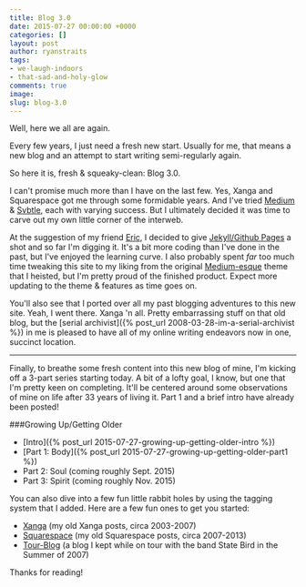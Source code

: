 ```yaml
---
title: Blog 3.0
date: 2015-07-27 00:00:00 +0000
categories: []
layout: post
author: ryanstraits
tags:
- we-laugh-indoors
- that-sad-and-holy-glow
comments: true
image: 
slug: blog-3.0
---
```

Well, here we all are again.

<!-- break -->

Every few years, I just need a fresh new start. Usually for me, that means a new blog and an attempt to start writing semi-regularly again.

So here it is, fresh & squeaky-clean: Blog 3.0. 

I can't promise much more than I have on the last few. Yes, Xanga and Squarespace got me through some formidable years. And I've tried <a href="https://medium.com/@ryanstraits" target="_blank">Medium</a> & <a href="http://ryanstraits.svbtle.com/" target="_blank">Svbtle</a>, each with varying success. But I ultimately decided it was time to carve out my own little corner of the interweb.

At the suggestion of my friend <a href="https://twitter.com/eh" target="_blank">Eric</a>, I decided to give <a href="http://jekyllrb.com/" target="_blank">Jekyll/Github Pages</a> a shot and so far I'm digging it. It's a bit more coding than I've done in the past, but I've enjoyed the learning curve. I also probably spent *far* too much time tweaking this site to my liking from the original <a href="https://github.com/dirkfabisch/mediator" target="_blank">Medium-esque</a> theme that I heisted, but I'm pretty proud of the finished product. Expect more updating to the theme & features as time goes on.

You'll also see that I ported over all my past blogging adventures to this new site. Yeah, I went there. Xanga 'n all. Pretty embarrassing stuff on that old blog, but the [serial archivist]({% post_url 2008-03-28-im-a-serial-archivist %}) in me is pleased to have all of my online writing endeavors now in one, succinct location.

---

Finally, to breathe some fresh content into this new blog of mine, I'm kicking off a 3-part series starting today. A bit of a lofty goal, I know, but one that I'm pretty keen on completing. It'll be centered around some observations of mine on life after 33 years of living it. Part 1 and a brief intro have already been posted!

###Growing Up/Getting Older
+ [Intro]({% post_url 2015-07-27-growing-up-getting-older-intro %})
+ [Part 1: Body]({% post_url 2015-07-27-growing-up-getting-older-part1 %})
+ Part 2: Soul (coming roughly Sept. 2015)
+ Part 3: Spirit (coming roughly Nov. 2015)

You can also dive into a few fun little rabbit holes by using the tagging system that I added. Here are a few fun ones to get you started:

+ [Xanga](/tag/xanga) (my old Xanga posts, circa 2003-2007)
+ [Squarespace](/tag/squarespace) (my old Squarespace posts, circa 2007-2013)
+ [Tour-Blog](/tag/tour-blog) (a blog I kept while on tour with the band State Bird in the Summer of 2007)

Thanks for reading!